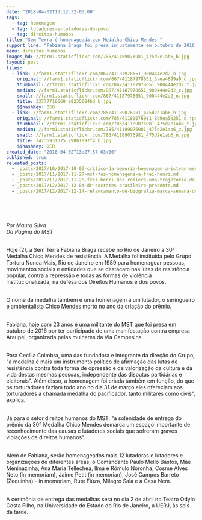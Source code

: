 ```yaml
---
date: "2018-04-02T13:12:32-03:00"
tags:
  - tag: homenagem
  - tag: lutadores-e-lutadoras-do-povo
  - tag: direitos-humanos
title: "Sem Terra é homenageada com Medalha Chico Mendes "
support_line: "Fabiana Braga foi presa injustamente em outubro de 2016 por ter participado de uma manifestação contra empresa Araupel, organizada pelas mulheres da Via Campesina."
menu: direitos humanos
images_hd: //farm1.staticflickr.com/785/41189076981_475d2e1ab6_b.jpg
layout: post
files:
  - link: //farm1.staticflickr.com/867/41187978651_900444e2d2_b.jpg
    original: //farm1.staticflickr.com/867/41187978651_3aea4899a9_o.jpg
    thumbnail: //farm1.staticflickr.com/867/41187978651_900444e2d2_t.jpg
    medium: //farm1.staticflickr.com/867/41187978651_900444e2d2_z.jpg
    small: //farm1.staticflickr.com/867/41187978651_900444e2d2_n.jpg
    title: 33777716660_e82356046d_b.jpg
    $$hashKey: 058
  - link: //farm1.staticflickr.com/785/41189076981_475d2e1ab6_b.jpg
    original: //farm1.staticflickr.com/785/41189076981_8b9ea5e251_o.jpg
    thumbnail: //farm1.staticflickr.com/785/41189076981_475d2e1ab6_t.jpg
    medium: //farm1.staticflickr.com/785/41189076981_475d2e1ab6_z.jpg
    small: //farm1.staticflickr.com/785/41189076981_475d2e1ab6_n.jpg
    title: 34735931375_29061897f4_b.jpg
    $$hashKey: 0ER
created_date: "2018-04-02T13:27:57-03:00"
published: true
releated_posts:
  - _posts/2017/10/2017-10-03-critico-da-memoria-homenagem-a-istvan-meszaros.md
  - _posts/2017/11/2017-11-27-mst-faz-homenagens-a-frei-henri.md
  - _posts/2017/11/2017-11-28-frei-henri-des-roziers-uma-trajetoria-de-luta-e-compromisso-com-o-povo.md
  - _posts/2017/12/2017-12-04-dr-socrates-brasileiro-presente.md
  - _posts/2017/12/2017-12-14-relancamento-de-biografia-marca-semana-de-memoria-a-dom-paulo-evaristo-arns.md

---
```

<p>&nbsp;</p>

<p><em>Por Maura Silva<br />
Da P&aacute;gina do MST&nbsp;</em></p>

<p><br />
Hoje (2), a Sem Terra Fabiana Braga recebe no Rio de Janeiro a&nbsp;30&ordf; Medalha Chico Mendes de resist&ecirc;ncia.&nbsp;A Medalha foi institu&iacute;da pelo Grupo Tortura Nunca Mais, Rio de Janeiro&nbsp;em 1989 para homenagear pessoas, movimentos sociais e entidades que se destacam nas lutas de resist&ecirc;ncia popular, contra a repress&atilde;o e todas as formas de viol&ecirc;ncia institucionalizada, na defesa dos Direitos Humanos e dos povos.&nbsp;</p>

<p><br />
O nome da medalha tamb&eacute;m &eacute; uma homenagem a um lutador, o seringueiro e ambientalista Chico Mendes morto no ano da cria&ccedil;&atilde;o do pr&ecirc;mio.&nbsp;</p>

<p><br />
Fabiana, hoje com 23 anos &eacute; uma&nbsp;militante do MST que&nbsp;foi presa em outubro de 2016 por ter&nbsp;participado de uma manifesta&ccedil;&atilde;o contra empresa Araupel, organizada pelas mulheres da Via Campesina.</p>

<p><br />
Para&nbsp;Cec&iacute;lia Coimbra, uma das&nbsp;fundadora e integrante da dire&ccedil;&atilde;o do Grupo, &quot;a medalha &eacute;&nbsp;mais um instrumento pol&iacute;tico de afirma&ccedil;&atilde;o das lutas de resist&ecirc;ncia contra toda forma de opress&atilde;o e de valoriza&ccedil;&atilde;o da cultura e da vida destas mesmas pessoas, independente das disputas partid&aacute;rias e eleitorais&quot;. Al&eacute;m disso, a homenagem&nbsp;foi criada tamb&eacute;m&nbsp;em fun&ccedil;&atilde;o, do que os torturadores faziam todo ano no dia 31 de mar&ccedil;o eles ofereciam aos torturadores a chamada medalha do pacificador, tanto militares como civis&quot;, explica.</p>

<p><br />
J&aacute; para o setor direitos humanos do MST, &quot;a solenidade de entrega do pr&ecirc;mio da 30&deg; Medalha Chico Mendes demarca um espa&ccedil;o importante de reconhecimento das causas e lutadores&nbsp;sociais que sofreram graves viola&ccedil;&otilde;es de direitos humanos&quot;.</p>

<p><br />
Al&eacute;m de Fabiana,&nbsp;ser&atilde;o homenageados mais&nbsp;12 lutadoras e lutadores e organiza&ccedil;&otilde;es de diferentes &aacute;reas, o Comandante Paulo Mello Bastos, M&atilde;e Meninazinha, Ana Maria Tellechea, Ilma e R&ocirc;mulo Noronha, Cosme Alves Neto (in memoriam), Jaime Petit (in memorian), Jos&eacute; Campos Barreto (Zequinha) - in memoriam, Rute Fi&uacute;za, Milagro Sala e a Casa Nem.</p>

<p><br />
A cerim&ocirc;nia de entrega das medalhas ser&aacute; no dia 2 de abril no Teatro Odylo Costa Filho, na Universidade do Estado do Rio de Janeiro, a UERJ, &agrave;s seis da tarde.&nbsp;</p>

<p>&nbsp;</p>

<p>&nbsp;</p>
